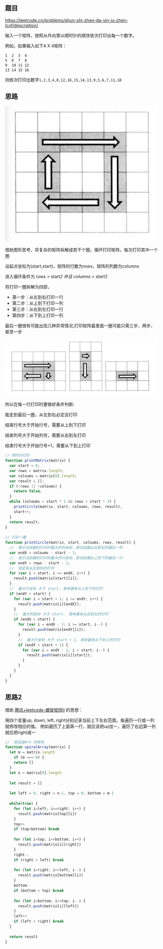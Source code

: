 ## 题目
https://leetcode.cn/problems/shun-shi-zhen-da-yin-ju-zhen-lcof/description/

输入一个矩阵，按照从外向里以顺时针的顺序依次打印出每一个数字。

例如，如果输入如下4 X 4矩阵：
```
1  2  3  4 
5  6  7  8
9  10 11 12 
13 14 15 16 
```
则依次打印出数字`1,2,3,4,8,12,16,15,14,13,9,5,6,7,11,10`

## 思路

![Alt text](../../images/image-7.png)

借助图形思考，将复杂的矩阵拆解成若干个圈，循环打印矩阵，每次打印其中一个圈

设起点坐标为(start,start)，矩阵的行数为rows，矩阵的列数为columns

进入循环条件为 rows > start*2 并且 columns > start*2

将打印一圈拆解为四部，

- 第一步：从左到右打印一行
- 第二步：从上到下打印一列
- 第三步：从右到左打印一行
- 第四步：从下到上打印一列

最后一圈很有可能出现几种异常情况,打印矩阵最里面一圈可能只需三步、两步、甚至一步

![Alt text](../../images/image-8.png)

所以在每一行打印时要做好条件判断:

能走到最后一圈，从左到右必定会打印

结束行号大于开始行号，需要从上到下打印

结束列号大于开始列号，需要从右到左打印

结束行号大于开始行号+1，需要从下到上打印

```js
// 顺时针打印
function printMatrix(matrix) {
  var start = 0;
  var rows = matrix.length;
  var coloums = matrix[0].length;
  var result = [];
  if (!rows || !coloums) {
    return false;
  }
  while (coloums > start * 2 && rows > start * 2) {
    printCircle(matrix, start, coloums, rows, result);
    start++;
  }
  return result;
}

// 打印一圈
function printCircle(matrix, start, coloums, rows, result) {
  //  表示当前圈的打印的最大的列坐标，即当前圈从左到右的最后一列
  var endX = coloums - start - 1;
  //  表示当前圈的打印的最大的行坐标，即当前圈从上到下的最后一行
  var endY = rows - start - 1;
  //  肯定有从左到右的打印
  for (var i = start; i <= endX; i++) {
    result.push(matrix[start][i]);
  }
  //  最大行坐标 大于 start, 意味着有从上到下的打印
  if (endY > start) {
    for (var i = start + 1; i <= endY; i++) {
      result.push(matrix[i][endX]);
    }
    //  最大列坐标 大于 start， 意味着有从右到左的打印
    if (endX > start) {
      for (var i = endX - 1; i >= start; i--) {
        result.push(matrix[endY][i]);
      }
      //  最大行坐标 大于 start + 1, 意味着有从下到上的打印
      if (endY > start + 1) {
        for (var i = endY - 1; i > start; i--) {
          result.push(matrix[i][start]);
        }
      }
    }
  }
}

```

## 思路2

借助 [腾讯+leetcode-螺旋矩阵II](./图/腾讯+leetcode-螺旋矩阵II.md) 的思想：

用四个变量up, down, left, right分别记录当前上下左右范围，每遍历一行或一列就修改相应的值。
例如遍历了上面第一行，就应该把up加一，遍历了右边第一列就应把right减一

```js
//  假设是m*n 的矩阵
function spiralArray(matrix) {
  let m = matrix.length
    if (m === 0) {
    return []
  }
  let n = matrix[0].length

  let result = []

  let left = 0, right = n-1, top = 0, bottom = m-1

  while(true) {
    for (let i=left; i<=right; i++) {
      result.push(matrix[top][i])
    }
    top++
    if (top>bottom) break

    for (let i=top; i<=bottom; i++) {
      result.push(matrix[i][right])
    }
    right--
    if (right < left) break

    for (let i=right; i>=left; i--) {
      result.push(matrix[bottom][i])
    }
    bottom--
    if (bottom < top) break

    for (let i=bottom; i>=top; i--) {
      result.push(matrix[i][left])
    }
    left++
    if (left > right) break
  }

  return result
}
```